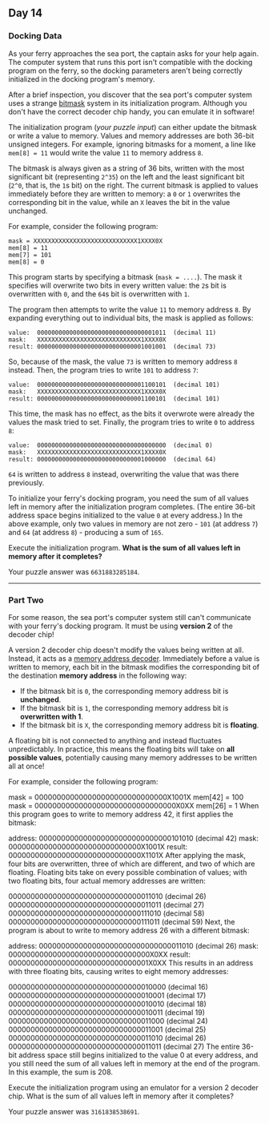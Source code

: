 ## Day 14

### Docking Data

As your ferry approaches the sea port, the captain asks for your help again. The computer system that runs this port 
isn't compatible with the docking program on the ferry, so the docking parameters aren't being correctly initialized in 
the docking program's memory.

After a brief inspection, you discover that the sea port's computer system uses a strange [bitmask](https://en.wikipedia.org/wiki/Mask_(computing)) 
system in its initialization program. Although you don't have the correct decoder chip handy, you can emulate it in software!

The initialization program (_your puzzle input_) can either update the bitmask or write a value to memory. Values and 
memory addresses are both 36-bit unsigned integers. For example, ignoring bitmasks for a moment, a line like `mem[8] = 11` 
would write the value `11` to memory address `8`.

The bitmask is always given as a string of 36 bits, written with the most significant bit (representing `2^35`) on the left and the 
least significant bit (`2^0`, that is, the `1`s bit) on the right. The current bitmask is applied to values immediately before they 
are written to memory: a `0` or `1` overwrites the corresponding bit in the value, while an `X` leaves the bit in the value unchanged.

For example, consider the following program:

```
mask = XXXXXXXXXXXXXXXXXXXXXXXXXXXXX1XXXX0X
mem[8] = 11
mem[7] = 101
mem[8] = 0
```

This program starts by specifying a bitmask (`mask = ....`). The mask it specifies will overwrite two bits in every 
written value: the `2`s bit is overwritten with `0`, and the `64`s bit is overwritten with `1`.

The program then attempts to write the value `11` to memory address `8`. By expanding everything out to individual 
bits, the mask is applied as follows:

```
value:  000000000000000000000000000000001011  (decimal 11)
mask:   XXXXXXXXXXXXXXXXXXXXXXXXXXXXX1XXXX0X
result: 000000000000000000000000000001001001  (decimal 73)
```

So, because of the mask, the value `73` is written to memory address `8` instead. Then, the program tries to write `101` 
to address `7`:

```
value:  000000000000000000000000000001100101  (decimal 101)
mask:   XXXXXXXXXXXXXXXXXXXXXXXXXXXXX1XXXX0X
result: 000000000000000000000000000001100101  (decimal 101)
```

This time, the mask has no effect, as the bits it overwrote were already the values the mask tried to set. Finally, the 
program tries to write `0` to address `8`:

```
value:  000000000000000000000000000000000000  (decimal 0)
mask:   XXXXXXXXXXXXXXXXXXXXXXXXXXXXX1XXXX0X
result: 000000000000000000000000000001000000  (decimal 64)
```

`64` is written to address `8` instead, overwriting the value that was there previously.

To initialize your ferry's docking program, you need the sum of all values left in memory after the initialization 
program completes. (The entire 36-bit address space begins initialized to the value `0` at every address.) In the above 
example, only two values in memory are not zero - `101` (at address `7`) and `64` (at address `8`) - producing a sum of `165`.

Execute the initialization program. **What is the sum of all values left in memory after it completes?**

Your puzzle answer was `6631883285184`.

---

### Part Two

For some reason, the sea port's computer system still can't communicate with your ferry's docking program. It must be 
using **version 2** of the decoder chip!

A version 2 decoder chip doesn't modify the values being written at all. Instead, it acts as a 
[memory address decoder](https://www.youtube.com/watch?v=PvfhANgLrm4). Immediately before a value is written to 
memory, each bit in the bitmask modifies the corresponding bit of the destination **memory address** in the following way:

- If the bitmask bit is `0`, the corresponding memory address bit is **unchanged**.
- If the bitmask bit is `1`, the corresponding memory address bit is **overwritten with 1**.
- If the bitmask bit is `X`, the corresponding memory address bit is **floating**.

A floating bit is not connected to anything and instead fluctuates unpredictably. In practice, this means the floating bits will 
take on **all possible values**, potentially causing many memory addresses to be written all at once!

For example, consider the following program:

mask = 000000000000000000000000000000X1001X
mem[42] = 100
mask = 00000000000000000000000000000000X0XX
mem[26] = 1
When this program goes to write to memory address 42, it first applies the bitmask:

address: 000000000000000000000000000000101010  (decimal 42)
mask:    000000000000000000000000000000X1001X
result:  000000000000000000000000000000X1101X
After applying the mask, four bits are overwritten, three of which are different, and two of which are floating. Floating bits take on every possible combination of values; with two floating bits, four actual memory addresses are written:

000000000000000000000000000000011010  (decimal 26)
000000000000000000000000000000011011  (decimal 27)
000000000000000000000000000000111010  (decimal 58)
000000000000000000000000000000111011  (decimal 59)
Next, the program is about to write to memory address 26 with a different bitmask:

address: 000000000000000000000000000000011010  (decimal 26)
mask:    00000000000000000000000000000000X0XX
result:  00000000000000000000000000000001X0XX
This results in an address with three floating bits, causing writes to eight memory addresses:

000000000000000000000000000000010000  (decimal 16)
000000000000000000000000000000010001  (decimal 17)
000000000000000000000000000000010010  (decimal 18)
000000000000000000000000000000010011  (decimal 19)
000000000000000000000000000000011000  (decimal 24)
000000000000000000000000000000011001  (decimal 25)
000000000000000000000000000000011010  (decimal 26)
000000000000000000000000000000011011  (decimal 27)
The entire 36-bit address space still begins initialized to the value 0 at every address, and you still need the sum of all values left in memory at the end of the program. In this example, the sum is 208.

Execute the initialization program using an emulator for a version 2 decoder chip. What is the sum of all values left in memory after it completes?

Your puzzle answer was `3161838538691`.
